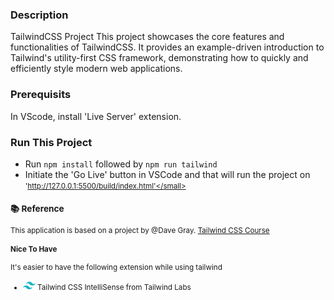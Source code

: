 ### Description

TailwindCSS Project
This project showcases the core features and functionalities of TailwindCSS. It provides an example-driven introduction to Tailwind's utility-first CSS framework, demonstrating how to quickly and efficiently style modern web applications.

### Prerequisits

In VScode, install 'Live Server' extension.

### Run This Project

- Run `npm install` followed by `npm run tailwind`
- Initiate the 'Go Live' button in VSCode and that will run the project on <small>'http://127.0.0.1:5500/build/index.html'</small>

### 📚 Reference

This application is based on a project by @Dave Gray.
[Tailwind CSS Course](https://github.com/gitdagray/tailwind-css-course)

#### Nice To Have

It's easier to have the following extension while using tailwind

- <a target="_blank" rel="noopener noreferrer" href="/lameesnd/tailwindcss/blob/master/tailwindcss.png"><img src="tailwindcss.png" alt="Tailwind Logo" style="height: 20px;vertical-align: text-bottom;"></a> Tailwind CSS IntelliSense from Tailwind Labs
